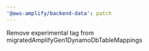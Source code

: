 ```yaml
---
'@aws-amplify/backend-data': patch
---
```


Remove experimental tag from migratedAmplifyGen1DynamoDbTableMappings
